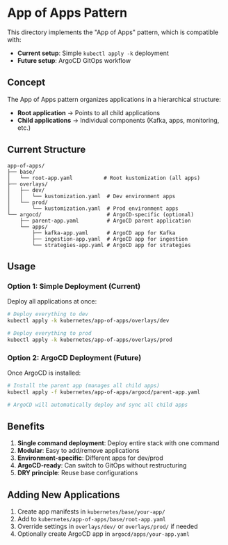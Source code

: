 # App of Apps Pattern

This directory implements the "App of Apps" pattern, which is compatible with:
- **Current setup**: Simple `kubectl apply -k` deployment
- **Future setup**: ArgoCD GitOps workflow

## Concept

The App of Apps pattern organizes applications in a hierarchical structure:
- **Root application** → Points to all child applications
- **Child applications** → Individual components (Kafka, apps, monitoring, etc.)

## Current Structure

```
app-of-apps/
├── base/
│   └── root-app.yaml          # Root kustomization (all apps)
├── overlays/
│   ├── dev/
│   │   └── kustomization.yaml  # Dev environment apps
│   └── prod/
│       └── kustomization.yaml  # Prod environment apps
└── argocd/                     # ArgoCD-specific (optional)
    ├── parent-app.yaml         # ArgoCD parent application
    └── apps/
        ├── kafka-app.yaml      # ArgoCD app for Kafka
        ├── ingestion-app.yaml  # ArgoCD app for ingestion
        └── strategies-app.yaml # ArgoCD app for strategies
```

## Usage

### Option 1: Simple Deployment (Current)

Deploy all applications at once:

```bash
# Deploy everything to dev
kubectl apply -k kubernetes/app-of-apps/overlays/dev

# Deploy everything to prod
kubectl apply -k kubernetes/app-of-apps/overlays/prod
```

### Option 2: ArgoCD Deployment (Future)

Once ArgoCD is installed:

```bash
# Install the parent app (manages all child apps)
kubectl apply -f kubernetes/app-of-apps/argocd/parent-app.yaml

# ArgoCD will automatically deploy and sync all child apps
```

## Benefits

1. **Single command deployment**: Deploy entire stack with one command
2. **Modular**: Easy to add/remove applications
3. **Environment-specific**: Different apps for dev/prod
4. **ArgoCD-ready**: Can switch to GitOps without restructuring
5. **DRY principle**: Reuse base configurations

## Adding New Applications

1. Create app manifests in `kubernetes/base/your-app/`
2. Add to `kubernetes/app-of-apps/base/root-app.yaml`
3. Override settings in `overlays/dev/` or `overlays/prod/` if needed
4. Optionally create ArgoCD app in `argocd/apps/your-app.yaml`
